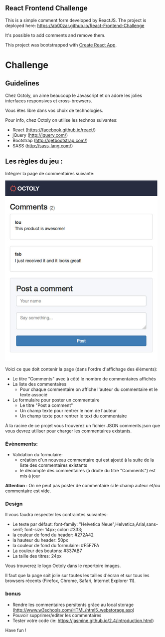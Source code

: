 ## React Frontend Challenge

This is a simple comment form developed by ReactJS. The project is deployed here:
https://ab00zar.github.io/React-Frontend-Challenge

It's possible to add comments and remove them.

This project was bootstrapped with [Create React App](https://github.com/facebook/create-react-app).

# Challenge

## Guidelines

Chez Octoly, on aime beaucoup le Javascript et on adore les jolies interfaces responsives et cross-browsers.

Vous êtes libre dans vos choix de technologies.

Pour info, chez Octoly on utilise les technos suivantes:
* React (https://facebook.github.io/react/)
* jQuery (http://jquery.com/)
* Bootstrap (http://getbootstrap.com/)
* SASS (http://sass-lang.com/)


## Les règles du jeu :
Intégrer la page de commentaires suivante:

![comments](./images/comments.jpg)

Voici ce que doit contenir la page (dans l'ordre d'affichage des éléments):

* Le titre "Comments" avec à côté le nombre de commentaires affichés
* La liste des commentaires
  * Pour chaque commentaire on affiche l'auteur du commentaire et le texte associé
* Le formulaire pour poster un commentaire
  * Le titre "Post a comment" 
  * Un champ texte pour rentrer le nom de l'auteur
  * Un champ texte pour rentrer le text du commentaire

À la racine de ce projet vous trouverez un fichier JSON comments.json que vous devrez utiliser pour charger les commentaires existants.


### Évènements:
* Validation du formulaire:
  * création d'un nouveau commentaire qui est ajouté à la suite de la liste des commentaires existants
  * le décompte des commentaires (à droite du titre "Comments") est mis à jour

**Attention** : On ne peut pas poster de commentaire si le champ auteur et/ou commentaire est vide.

### Design
Il vous faudra respecter les contraintes suivantes:
* Le texte par défaut: font-family: "Helvetica Neue",Helvetica,Arial,sans-serif; font-size: 14px; color: #333;
* la couleur de fond du header: #272A42
* la hauteur du header: 50px
* la couleur de fond du formulaire: #F5F7FA
* La couleur des boutons: #337AB7
* La taille des titres: 24px

Vous trouverez le logo Octoly dans le repertoire images.

Il faut que la page soit jolie sur toutes les tailles d'écran et sur tous les browsers récents (Firefox, Chrome, Safari, Internet Explorer 11).


### bonus
* Rendre les commentaires persitents grâce au local storage (http://www.w3schools.com/HTML/html5_webstorage.asp)
* Pouvoir supprimer/editer les commentaires
* Tester votre code (ie: https://jasmine.github.io/2.4/introduction.html)

Have fun !